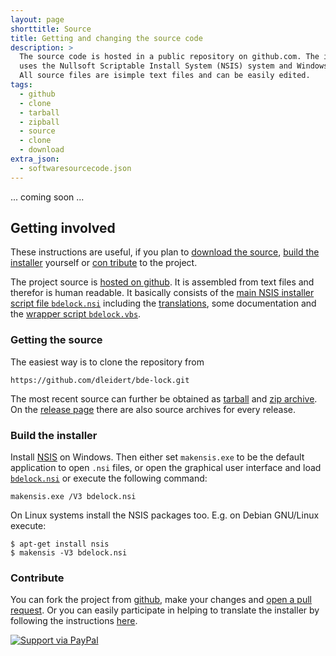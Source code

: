 ```yaml
---
layout: page
shorttitle: Source
title: Getting and changing the source code
description: >
  The source code is hosted in a public repository on github.com. The installer
  uses the Nullsoft Scriptable Install System (NSIS) system and Windows scripting.
  All source files are isimple text files and can be easily edited.
tags:
  - github
  - clone
  - tarball
  - zipball
  - source
  - clone
  - download
extra_json:
  - softwaresourcecode.json
---
```


... coming soon ...

## Getting involved

These instructions are useful, if you plan to [download the source](#getting-the-source), [build the installer](#build-the-installer) yourself or [con
tribute](#contribute) to the project.

The project source is [hosted on github](https://github.com/dleidert/bde-lock/tree/master). It is assembled from text files and therefor is human readable. It basically consists of the [main NSIS installer script file `bdelock.nsi`](/bdelock.nsi) including the [translations](https://github.com/dleidert/bde-lock/tree/master/locale), some documentation and the [wrapper script `bdelock.vbs`](/script/bdelock.vbs).

### Getting the source

The easiest way is to clone the repository from

```
https://github.com/dleidert/bde-lock.git
```

The most recent source can further be obtained as [tarball](https://github.com/dleidert/bde-lock/tarball/master) and [zip archive](https://github.com/dleidert/bde-lock/archive/tarball). On the [release page](https://github.com/dleidert/bde-lock/releases/) there are also source archives for every release.

### Build the installer

Install [NSIS](https://nsis.sourceforge.io/) on Windows. Then either set `makensis.exe` to be the default application to open `.nsi` files, or open the graphical user interface and load [`bdelock.nsi`](/bdelock.nsi) or execute the following command:

```Shell
makensis.exe /V3 bdelock.nsi
```

On Linux systems install the NSIS packages too. E.g. on Debian GNU/Linux execute:

```Shell
$ apt-get install nsis
$ makensis -V3 bdelock.nsi
```

### Contribute

You can fork the project from [github](https://github.com/dleidert/bde-lock/), make your changes and [open a pull request](https://github.com/dleidert/bde-lock/compare). Or you can easily participate in helping to translate the installer by following the instructions [here](https://dleidert.github.io/bde-lock/translation).

[![Support via PayPal](https://cdn.rawgit.com/twolfson/paypal-github-button/1.0.0/dist/button.svg)](https://www.paypal.me/dleidert/)

